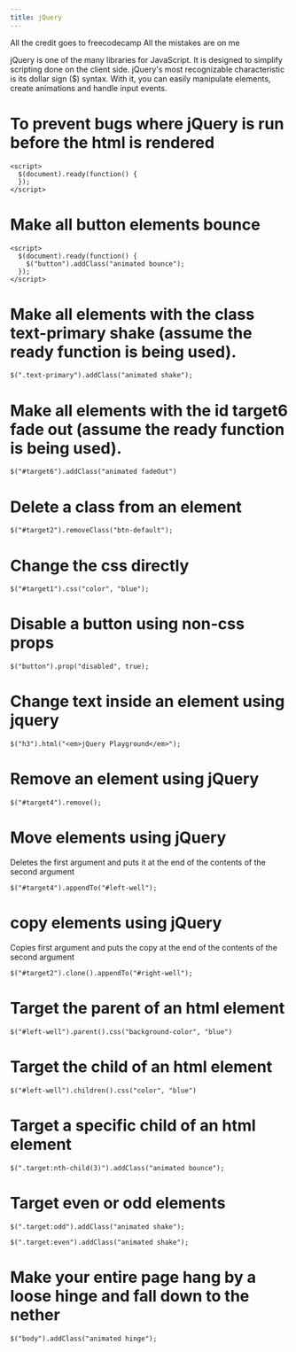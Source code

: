 ```yaml
---
title: jQuery
---
```


All the credit goes to freecodecamp
All the mistakes are on me

jQuery is one of the many libraries for JavaScript. It is designed to simplify scripting done on the client side. jQuery's most recognizable characteristic is its dollar sign ($) syntax. With it, you can easily manipulate elements, create animations and handle input events.

# To prevent bugs where jQuery is run before the html is rendered

```
<script>
  $(document).ready(function() {
  });
</script>
```

# Make all button elements bounce

```
<script>
  $(document).ready(function() {
    $("button").addClass("animated bounce");
  });
</script>
```

# Make all elements with the class text-primary shake (assume the ready function is being used).

```
$(".text-primary").addClass("animated shake");
```

# Make all elements with the id target6 fade out (assume the ready function is being used).

```
$("#target6").addClass("animated fadeOut")
```

# Delete a class from an element

```
$("#target2").removeClass("btn-default");
```

# Change the css directly

```
$("#target1").css("color", "blue");
```

# Disable a button using non-css props

```
$("button").prop("disabled", true);
```

# Change text inside an element using jquery
```
$("h3").html("<em>jQuery Playground</em>");
```

# Remove an element using jQuery
```
$("#target4").remove();
```

# Move elements using jQuery
Deletes the first argument and puts it at the end of the contents of the second argument

```
$("#target4").appendTo("#left-well");
```

# copy elements using jQuery
Copies first argument and puts the copy at the end of the contents of the second argument

```
$("#target2").clone().appendTo("#right-well");
```

# Target the parent of an html element

```
$("#left-well").parent().css("background-color", "blue")
```

# Target the child of an html element

```
$("#left-well").children().css("color", "blue")
```

# Target a specific child of an html element

```
$(".target:nth-child(3)").addClass("animated bounce");
```

# Target even or odd elements

```
$(".target:odd").addClass("animated shake");

$(".target:even").addClass("animated shake");
```

# Make your entire page hang by a loose hinge and fall down to the nether

```
$("body").addClass("animated hinge");
```


